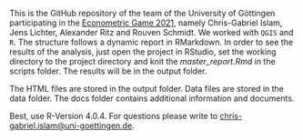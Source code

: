 This is the GitHub repository of the team of the University of Göttingen participating in the [Econometric Game 2021](https://wceconometrics.com/35508-2/), namely Chris-Gabriel Islam, Jens Lichter, Alexander Ritz and Rouven Schmidt. We worked with `QGIS` and `R`. The structure follows a dynamic report in RMarkdown. In order to see the results of the analysis, just open the project in RStudio, set the working directory to the project directory and knit the *master_report.Rmd* in the scripts folder. The results will be in the output folder. 

The HTML files are stored in the output folder. Data files are stored in the data folder. The docs folder contains additional information and documents.

Best, use R-Version 4.0.4. For questions please write to chris-gabriel.islam@uni-goettingen.de.
